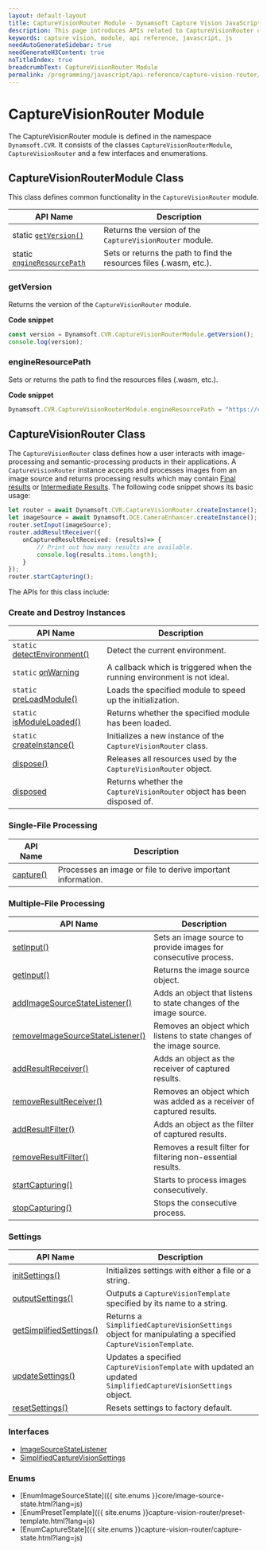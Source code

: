 ```yaml
---
layout: default-layout
title: CaptureVisionRouter Module - Dynamsoft Capture Vision JavaScript Edition API
description: This page introduces APIs related to CaptureVisionRouter of Dynamsoft Capture Vision JavaScript Edition as a module.
keywords: capture vision, module, api reference, javascript, js
needAutoGenerateSidebar: true
needGenerateH3Content: true
noTitleIndex: true
breadcrumbText: CaptureVisionRouter Module
permalink: /programming/javascript/api-reference/capture-vision-router/capture-vision-router-module-v2.0.10.html
---
```


# CaptureVisionRouter Module

The CaptureVisionRouter module is defined in the namespace `Dynamsoft.CVR`. It consists of the classes `CaptureVisionRouterModule`, `CaptureVisionRouter` and a few interfaces and enumerations.

## CaptureVisionRouterModule Class

This class defines common functionality in the `CaptureVisionRouter` module.

| API Name                                           | Description                                                         |
| -------------------------------------------------- | ------------------------------------------------------------------- |
| static [`getVersion()`](#getversion)               | Returns the version of the `CaptureVisionRouter` module.            |
| static [`engineResourcePath`](#engineresourcepath) | Sets or returns the path to find the resources files (.wasm, etc.). |

### getVersion

Returns the version of the `CaptureVisionRouter` module.

**Code snippet**

```javascript
const version = Dynamsoft.CVR.CaptureVisionRouterModule.getVersion();
console.log(version);
```

### engineResourcePath

Sets or returns the path to find the resources files (.wasm, etc.).

**Code snippet**

```javascript
Dynamsoft.CVR.CaptureVisionRouterModule.engineResourcePath = "https://cdn.jsdelivr.net/npm/dynamsoft-capture-vision-router@2.0.11/dist/";
```

## CaptureVisionRouter Class

The `CaptureVisionRouter` class defines how a user interacts with image-processing and semantic-processing products in their applications. A `CaptureVisionRouter` instance accepts and processes images from an image source and returns processing results which may contain [Final results]({{site.architecture}}output.html#final-results?lang=js) or [Intermediate Results]({{site.architecture}}output.html#intermediate-results?lang=js). The following code snippet shows its basic usage:

```typescript
let router = await Dynamsoft.CVR.CaptureVisionRouter.createInstance();
let imageSource = await Dynamsoft.DCE.CameraEnhancer.createInstance();
router.setInput(imageSource);
router.addResultReceiver({
    onCapturedResultReceived: (results)=> {
        // Print out how many results are available.
        console.log(results.items.length);
    }
});
router.startCapturing();
```

The APIs for this class include:

### Create and Destroy Instances

| API Name                                                           | Description                                                              |
| ------------------------------------------------------------------ | ------------------------------------------------------------------------ |
| `static` [detectEnvironment()](./instantiate.md#detectenvironment) | Detect the current environment.                                          |
| `static` [onWarning](./instantiate.md#onwarning)                   | A callback which is triggered when the running environment is not ideal. |
| `static` [preLoadModule()](./instantiate.md#preloadmodule)         | Loads the specified module to speed up the initialization.               |
| `static` [isModuleLoaded()](./instantiate.md#ismoduleloaded)       | Returns whether the specified module has been loaded.                    |
| `static` [createInstance()](./instantiate.md#createinstance)       | Initializes a new instance of the `CaptureVisionRouter` class.           |
| [dispose()](./instantiate.md#dispose)                              | Releases all resources used by the `CaptureVisionRouter` object.         |
| [disposed](./instantiate.md#disposed)                              | Returns whether the `CaptureVisionRouter` object has been disposed of.   |

### Single-File Processing

| API Name                                         | Description                                                 |
| ------------------------------------------------ | ----------------------------------------------------------- |
| [capture()](./single-file-processing.md#capture) | Processes an image or file to derive important information. |

### Multiple-File Processing

| API Name                                                                                         | Description                                                           |
| ------------------------------------------------------------------------------------------------ | --------------------------------------------------------------------- |
| [setInput()](./multiple-file-processing.md#setinput)                                             | Sets an image source to provide images for consecutive process.       |
| [getInput()](./multiple-file-processing.md#getinput)                                             | Returns the image source object.                                      |
| [addImageSourceStateListener()](./multiple-file-processing.md#addimagesourcestatelistener)       | Adds an object that listens to state changes of the image source.     |
| [removeImageSourceStateListener()](./multiple-file-processing.md#removeimagesourcestatelistener) | Removes an object which listens to state changes of the image source. |
| [addResultReceiver()](./multiple-file-processing.md#addresultreceiver)                           | Adds an object as the receiver of captured results.                   |
| [removeResultReceiver()](./multiple-file-processing.md#removeresultreceiver)                     | Removes an object which was added as a receiver of captured results.  |
| [addResultFilter()](./multiple-file-processing.md#addresultfilter)                               | Adds an object as the filter of captured results.                     |
| [removeResultFilter()](./multiple-file-processing.md#removeresultfilter)                         | Removes a result filter for filtering non-essential results.          |
| [startCapturing()](./multiple-file-processing.md#startcapturing)                                 | Starts to process images consecutively.                               |
| [stopCapturing()](./multiple-file-processing.md#stopcapturing)                                   | Stops the consecutive process.                                        |

### Settings

| API Name                                                       | Description                                                                                                   |
| -------------------------------------------------------------- | ------------------------------------------------------------------------------------------------------------- |
| [initSettings()](./settings.md#initsettings)                   | Initializes settings with either a file or a string.                                                          |
| [outputSettings()](./settings.md#outputsettings)               | Outputs a `CaptureVisionTemplate` specified by its name to a string.                                          |
| [getSimplifiedSettings()](./settings.md#getsimplifiedsettings) | Returns a `SimplifiedCaptureVisionSettings` object for manipulating a specified `CaptureVisionTemplate`.      |
| [updateSettings()](./settings.md#updatesettings)               | Updates a specified `CaptureVisionTemplate` with updated an updated `SimplifiedCaptureVisionSettings` object. |
| [resetSettings()](./settings.md#resetsettings)                 | Resets settings to factory default.                                                                           |

<!--
### Intermediate Result

| API Name                                                                                | Description                                    |
| --------------------------------------------------------------------------------------- | ---------------------------------------------- |
| [getIntermediateResultManager()](./intermediate-result.md#getintermediateresultmanager) | Returns an `IntermediateResultManager` object. |
-->
### Interfaces

* [ImageSourceStateListener](./interfaces/image-source-state-listener.md)
* [SimplifiedCaptureVisionSettings](./interfaces/simplified-capture-vision-settings.md)

### Enums

* [EnumImageSourceState]({{ site.enums }}core/image-source-state.html?lang=js)
* [EnumPresetTemplate]({{ site.enums }}capture-vision-router/preset-template.html?lang=js)
* [EnumCaptureState]({{ site.enums }}capture-vision-router/capture-state.html?lang=js)
